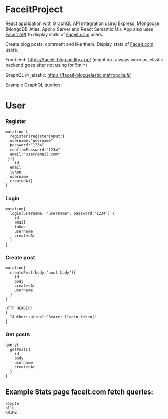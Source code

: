 # FaceitProject

React application with GraphQL API integration using Express, Mongoose (MongoDB Atlas, Apollo Server and React Semantic UI).
App also uses [Faceit API](https://developers.faceit.com/docs/tools/data-api) to display stats of [Faceit.com](https://www.faceit.com/en) users.

Create blog posts, comment and like them. Display stats of [Faceit.com](https://www.faceit.com/en) users.

Front end: https://faceit-blog.netlify.app/
(might not always work as jelastic backend goes after not using for 5min)

GraphQL in jelastic: https://faceit-blog.jelastic.metropolia.fi/

Example GraphQL queries: 

# User
### Register
```
mutation {
  register(registerInput:{
  username:"username"
  password:"1234"
  confirmPassword:"1234"
  email:"user@email.com"
 }){
    id
  email
  token
  username
  createdAt}
}
```
### Login
```
mutation{
  login(username: "username", password:"1234") {
    id
    email
    token
    username
    createdAt
  }
}
```
### Create post
```
mutation{
  createPost(body:"post body"){
    id
    body
    createdAt
    username
  }	
}

HTTP HEADER:
{
  "Authorization":"Bearer [login-token]"
}
```

### Get posts
```
query{
  getPosts{
    id
    body
    username
    createdAt
  }
}
```

## Example Stats page faceit.com fetch queries:
```
s1mple
allu
KRIMZ
```

